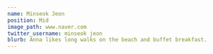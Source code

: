 ```yaml
---
name: Minseok Jeon
position: Mid
image_path: www.naver.com
twitter_username: minseok jeon
blurb: Anna likes long walks on the beach and buffet breakfast.
---
```

